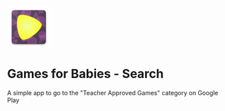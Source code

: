 <img src="app/src/main/res/mipmap-xxxhdpi/ic_launcher.png" alt="icon" width="100"/>

# Games for Babies - Search

A simple app to go to the "Teacher Approved Games" category on Google Play